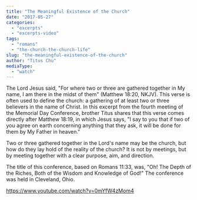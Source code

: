 ```yaml
---
title: "The Meaningful Existence of the Church"
date: "2017-05-27"
categories: 
  - "excerpts"
  - "excerpts-video"
tags: 
  - "romans"
  - "the-church-the-church-life"
slug: "the-meaningful-existence-of-the-church"
author: "Titus Chu"
mediaType: 
  - "watch"
---
```


The Lord Jesus said, "For where two or three are gathered together in My name, I am there in the midst of them" (Matthew 18:20, NKJV). This verse is often used to define the church: a gathering of at least two or three believers in the name of Christ. In this excerpt from the fourth meeting of the Memorial Day Conference, brother Titus shares that this verse comes directly after Matthew 18:19, in which Jesus says, "I say to you that if two of you agree on earth concerning anything that they ask, it will be done for them by My Father in heaven."

Two or three gathered together in the Lord's name may be the church, but how do they lay hold of the reality of the church? It is not by meetings, but by meeting together with a clear purpose, aim, and direction.

The title of this conference, based on Romans 11:33, was, "Oh! The Depth of the Riches, Both of the Wisdom and Knowledge of God!" The conference was held in Cleveland, Ohio.

https://www.youtube.com/watch?v=0mYfW4zMom4
